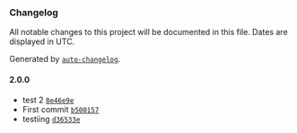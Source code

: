 ### Changelog

All notable changes to this project will be documented in this file. Dates are displayed in UTC.

Generated by [`auto-changelog`](https://github.com/CookPete/auto-changelog).

#### 2.0.0

- test 2 [`8e46e9e`](https://github.com/Clarenceptl/joke-app/commit/8e46e9e4f9f7755b74adfd229a5c6d786d992c68)
- First commit [`b500157`](https://github.com/Clarenceptl/joke-app/commit/b50015746a0070527701cc6088e8caf30136df6c)
- testiing [`d36533e`](https://github.com/Clarenceptl/joke-app/commit/d36533e09d3cad2181edfb40175335b0eb39e1af)
